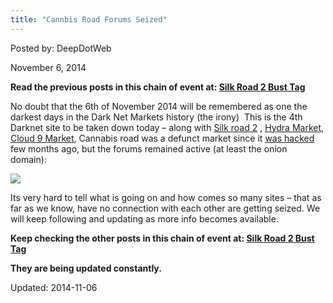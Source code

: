 ```yaml
---
title: "Cannbis Road Forums Seized"
---
```


Posted by: DeepDotWeb

<span>November 6, 2014</span>

<p><strong>Read the previous posts in this chain of event at: <a href="tag/silkroad2bust/">Silk Road 2 Bust Tag</a></strong></p>
<p>No doubt that the 6th of November 2014 will be remembered as one the darkest days in the Dark Net Markets history (the irony)  This is the 4th Darknet site to be taken down today &#8211; along with <a href="/2014/11/06/silk-road-2-seized/">Silk road 2</a> , <a href="/2014/11/06/multiple-market-takedown-hydra-marketplace-seized/">Hydra Market, Cloud 9 Market</a>, Cannabis road was a defunct market since it <a href="/2014/08/25/cannabis-road-hacked-100000-in-btc-gone/">was hacked</a> few months ago, but the forums remained active (at least the onion domain):</p>
<img src="https://G-I-R.github.io/deepdotweb/imgs/2014/11/cannabisRoad1.png" />

<p>Its very hard to tell what is going on and how comes so many sites &#8211; that as far as we know, have no connection with each other are getting seized. We will keep following and updating as more info becomes available.</p>
<p><strong>Keep checking the other posts in this chain of event at: <a href="tag/silkroad2bust/">Silk Road 2 Bust Tag </a></strong></p>
<p><strong>They are being updated constantly.</strong></p>

Updated: 2014-11-06
    
